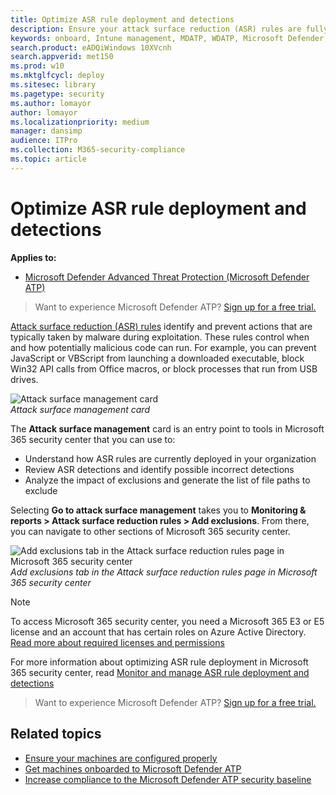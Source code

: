 ```yaml
---
title: Optimize ASR rule deployment and detections
description: Ensure your attack surface reduction (ASR) rules are fully optimized to identify and prevent typical actions taken by malware during the exploitation phase. 
keywords: onboard, Intune management, MDATP, WDATP, Microsoft Defender, Windows Defender, advanced threat protection, attack surface reduction, ASR, security baseline
search.product: eADQiWindows 10XVcnh
search.appverid: met150
ms.prod: w10
ms.mktglfcycl: deploy
ms.sitesec: library
ms.pagetype: security
ms.author: lomayor
author: lomayor
ms.localizationpriority: medium
manager: dansimp
audience: ITPro
ms.collection: M365-security-compliance 
ms.topic: article
---
```


# Optimize ASR rule deployment and detections

**Applies to:**

* [Microsoft Defender Advanced Threat Protection (Microsoft Defender ATP)](https://go.microsoft.com/fwlink/p/?linkid=2069559)

> Want to experience Microsoft Defender ATP? [Sign up for a free trial.](https://www.microsoft.com/en-us/WindowsForBusiness/windows-atp?ocid=docs-wdatp-onboardconfigure-abovefoldlink)

[Attack surface reduction (ASR) rules](./attack-surface-reduction.md) identify and prevent actions that are typically taken by malware during exploitation. These rules control when and how potentially malicious code can run. For example, you can prevent JavaScript or VBScript from launching a downloaded executable, block Win32 API calls from Office macros, or block processes that run from USB drives.

![Attack surface management card](images/secconmgmt_asr_card.png)<br>
*Attack surface management card*

The **Attack surface management** card is an entry point to tools in Microsoft 365 security center that you can use to:

* Understand how ASR rules are currently deployed in your organization
* Review ASR detections and identify possible incorrect detections
* Analyze the impact of exclusions and generate the list of file paths to exclude

Selecting **Go to attack surface management** takes you to **Monitoring & reports > Attack surface reduction rules > Add exclusions**. From there, you can navigate to other sections of Microsoft 365 security center.

![Add exclusions tab in the Attack surface reduction rules page in Microsoft 365 security center](images/secconmgmt_asr_m365exlusions.png)<br>
*Add exclusions tab in the Attack surface reduction rules page in Microsoft 365 security center*

> [!NOTE]
> To access Microsoft 365 security center, you need a Microsoft 365 E3 or E5 license and an account that has certain roles on Azure Active Directory. [Read more about required licenses and permissions](https://docs.microsoft.com/office365/securitycompliance/microsoft-security-and-compliance#required-licenses-and-permissions)

For more information about optimizing ASR rule deployment in Microsoft 365 security center, read [Monitor and manage ASR rule deployment and detections](https://docs.microsoft.com/office365/securitycompliance/monitor-devices#monitor-and-manage-asr-rule-deployment-and-detections)

> Want to experience Microsoft Defender ATP? [Sign up for a free trial.](https://www.microsoft.com/en-us/WindowsForBusiness/windows-atp?ocid=docs-wdatp-onboardconfigure-belowfoldlink)

## Related topics

* [Ensure your machines are configured properly](configure-machines.md)
* [Get machines onboarded to Microsoft Defender ATP](configure-machines-onboarding.md)
* [Increase compliance to the Microsoft Defender ATP security baseline](configure-machines-security-baseline.md)
